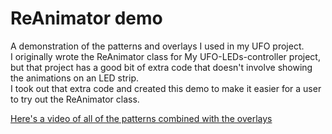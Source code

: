 # ReAnimator demo

A demonstration of the patterns and overlays I used in my UFO project.  
I originally wrote the ReAnimator class for My UFO-LEDs-controller project, but that project has a good bit of extra code that doesn't involve showing the animations on an LED strip.  
I took out that extra code and created this demo to make it easier for a user to try out the ReAnimator class.  

[Here's a video of all of the patterns combined with the overlays](https://youtu.be/NvCj_wDtI0o)
